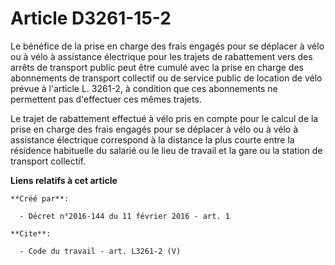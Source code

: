 # Article D3261-15-2

Le bénéfice de la prise en charge des frais engagés pour se déplacer à vélo ou à vélo à assistance électrique pour les
trajets de rabattement vers des arrêts de transport public peut être cumulé avec la prise en charge des abonnements de
transport collectif ou de service public de location de vélo prévue à l'article L. 3261-2, à condition que ces abonnements ne
permettent pas d'effectuer ces mêmes trajets. 

Le trajet de rabattement effectué à vélo pris en compte pour le calcul de la prise en charge des frais engagés pour se
déplacer à vélo ou à vélo à assistance électrique correspond à la distance la plus courte entre la résidence habituelle du
salarié ou le lieu de travail et la gare ou la station de transport collectif.

**Liens relatifs à cet article**

	**Créé par**:

	  - Décret n°2016-144 du 11 février 2016 - art. 1

	**Cite**:

	  - Code du travail - art. L3261-2 (V)
